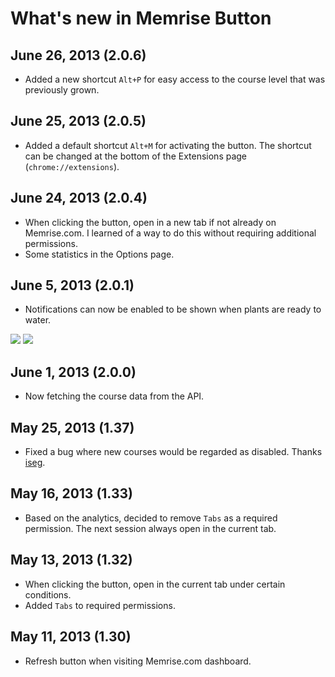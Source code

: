 # What's new in Memrise Button

## June 26, 2013 (2.0.6)

* Added a new shortcut `Alt+P` for easy access to the course level that was previously grown.

## June 25, 2013 (2.0.5)

* Added a default shortcut `Alt+M` for activating the button. The shortcut
  can be changed at the bottom of the Extensions page
  (`chrome://extensions`).

## June 24, 2013 (2.0.4)

* When clicking the button, open in a new tab if not already on Memrise.com.
  I learned of a way to do this without requiring additional permissions.
* Some statistics in the Options page.

## June 5, 2013 (2.0.1)

* Notifications can now be enabled to be shown when plants are ready to water.

![](https://raw.github.com/raneksi/memrise-chrome-ext/gh-pages/memrise-notification-windows.png)
![](https://raw.github.com/raneksi/memrise-chrome-ext/gh-pages/memrise-notification-mac.png)

## June 1, 2013 (2.0.0)

* Now fetching the course data from the API.

## May 25, 2013 (1.37)

* Fixed a bug where new courses would be regarded as disabled. Thanks
  [iseg](http://www.memrise.com/user/iseg/).

## May 16, 2013 (1.33)

* Based on the analytics, decided to remove `Tabs` as a required permission.
  The next session always open in the current tab.

## May 13, 2013 (1.32)

* When clicking the button, open in the current tab under certain conditions.
* Added `Tabs` to required permissions.

## May 11, 2013 (1.30)

* Refresh button when visiting Memrise.com dashboard.
